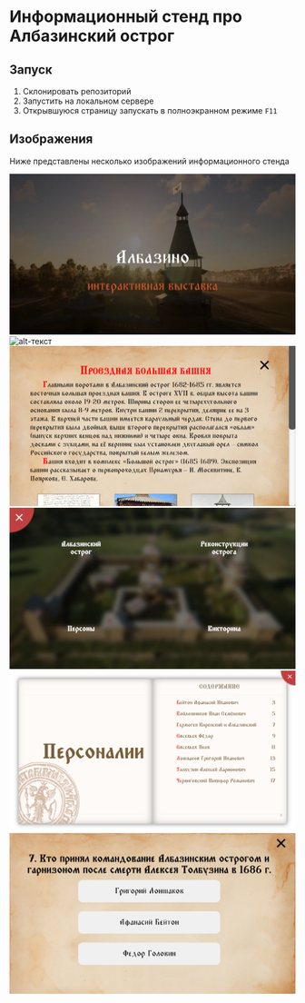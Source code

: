 # Информационный стенд про Албазинский острог

## Запуск

1. Склонировать репозиторий
2. Запустить на локальном сервере
3. Открывшуюся страницу запускать в полноэкранном режиме ``F11``

## Изображения

Ниже представлены несколько изображений информационного стенда

![alt-текст](./screenshots/1.png "Стартовый экран")
![alt-текст](./screenshots/2.png "Макет острога с интерактивными точками на строениях острога")
![alt-текст](./screenshots/3.png "Модальное окно с описанием одного из строений в остроге")
![alt-текст](./screenshots/4.png "Меню")
![alt-текст](./screenshots/5.png "Книга с персоналиями")
![alt-текст](./screenshots/6.png "Викторина про Албазино")

